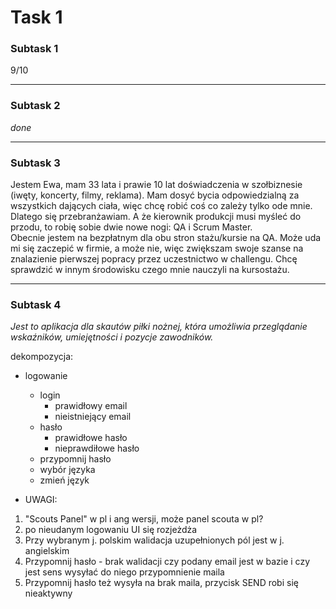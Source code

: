 # Task 1
### Subtask 1
9/10

***
### Subtask 2
<i>done</i> 

***
### Subtask 3
Jestem Ewa, mam 33 lata i prawie 10 lat doświadczenia w szołbiznesie (iwęty, koncerty, filmy, reklama). 
Mam dosyć bycia odpowiedzialną za wszystkich dających ciała, więc chcę robić coś co zależy tylko ode mnie.
<BR>
Dlatego się przebranżawiam. A że kierownik produkcji musi myśleć do przodu, to robię sobie dwie nowe nogi:
QA i Scrum Master.
<BR>
Obecnie jestem na bezpłatnym dla obu stron stażu/kursie na QA. Może uda mi się zaczepić w firmie, a może nie, więc 
zwiększam swoje szanse na znalazienie pierwszej popracy przez uczestnictwo w challengu. Chcę sprawdzić w innym środowisku czego 
mnie nauczyli na kursostażu.

***
### Subtask 4
<i>Jest to aplikacja dla skautów piłki nożnej, która umożliwia przeglądanie wskaźników, umiejętności i pozycje zawodników.</i>

dekompozycja:
* logowanie
    * login 
      * prawidłowy email 
      * nieistniejący email
    * hasło
      * prawidłowe hasło
      * nieprawdiłowe hasło
    * przypomnij hasło
    * wybór języka
    * zmień język
      
 * UWAGI:
1) "Scouts Panel" w pl i ang wersji, może panel scouta w pl?
2) po nieudanym logowaniu UI się rozjeżdża 
3) Przy wybranym j. polskim walidacja uzupełnionych pól jest w j. angielskim
4) Przypomnij hasło - brak walidacji czy podany email jest w bazie i czy jest sens wysyłać do niego przypomnienie maila
5) Przypomnij hasło też wysyła na brak maila, przycisk SEND robi się nieaktywny
 

